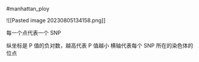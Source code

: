 #manhattan_ploy

![[Pasted image 20230805134158.png]] 

每一个点代表一个 SNP

纵坐标是 P 值的负对数，越高代表 P 值越小
横轴代表每个 SNP 所在的染色体的位点 